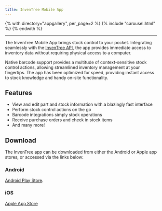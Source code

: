 ```yaml
---
title: InvenTree Mobile App
---
```


{% with directory="appgallery", per_page=2 %}
{% include "carousel.html" %}
{% endwith %}

-----

The InvenTree Mobile App brings stock control to your pocket. Integrating seamlessly with the [InvenTree API](../api/api.md), the app provides immediate access to inventory data without requiring physical access to a computer.

Native barcode support provides a multitude of context-sensitive stock control actions, allowing streamlined inventory management at your fingertips. The app has been optimized for speed, providing instant access to stock knowledge and handy on-site functionality.

## Features

- View and edit part and stock information with a blazingly fast interface
- Perform stock control actions on the go
- Barcode integrations simply stock operations
- Receive purchase orders and check in stock items
- And many more!

## Download

The InvenTree app can be downloaded from either the Android or Apple app stores, or accessed via the links below:

### Android

<span class='fab fa-android'></span> [Android Play Store](https://play.google.com/store/apps/details?id=inventree.inventree_app).

### iOS

<span class='fab fa-apple'></span> [Apple App Store](https://apps.apple.com/au/app/inventree/id1581731101#?platform=iphone)

